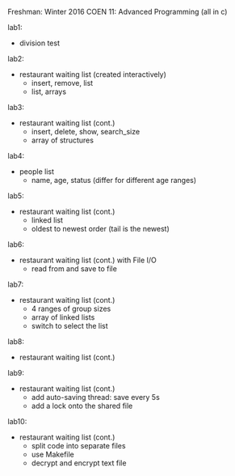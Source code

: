 Freshman: Winter 2016
COEN 11: Advanced Programming (all in c)

lab1:
- division test

lab2:
- restaurant waiting list (created interactively)
  - insert, remove, list
  - list, arrays
  
lab3:
- restaurant waiting list (cont.)
  - insert, delete, show, search_size
  - array of structures

lab4:
- people list
  - name, age, status (differ for different age ranges)

lab5:
- restaurant waiting list (cont.)
  - linked list
  - oldest to newest order (tail is the newest)

lab6:
- restaurant waiting list (cont.) with File I/O
  - read from and save to file

lab7:
- restaurant waiting list (cont.)
  - 4 ranges of group sizes
  - array of linked lists
  - switch to select the list
  
lab8:
- restaurant waiting list (cont.)

lab9:
- restaurant waiting list (cont.)
  - add auto-saving thread: save every 5s
  - add a lock onto the shared file

lab10:
- restaurant waiting list (cont.)
  - split code into separate files
  - use Makefile
  - decrypt and encrypt text file
